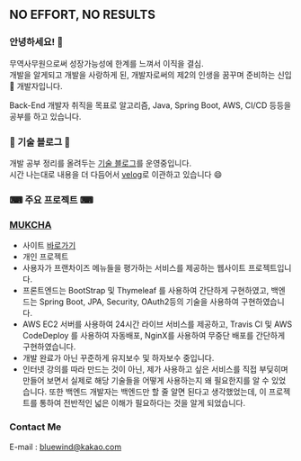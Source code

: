 ## **NO EFFORT, NO RESULTS**

### 안녕하세요! 👋

무역사무원으로써 성장가능성에 한계를 느껴서 이직을 결심.  
개발을 알게되고 개발을 사랑하게 된, 개발자로써의 제2의 인생을 꿈꾸며 준비하는 신입🌱 개발자입니다.  


Back-End 개발자 취직을 목표로 알고리즘, Java, Spring Boot, AWS, CI/CD 등등을 공부를 하고 있습니다.



### 📖 기술 블로그 📖

개발 공부 정리를 올려두는 [기술 블로그](https://bluewind8791.github.io/)를 운영중입니다.  
시간 나는대로 내용을 더 다듬어서 [velog](https://velog.io/@bluewind8791)로 이관하고 있습니다 😄


### ⌨ 주요 프로젝트 ⌨

### **[MUKCHA](https://github.com/Bluewind8791/mukcha)**

- 사이트 [바로가기](http://ec2-3-39-16-219.ap-northeast-2.compute.amazonaws.com/)
- 개인 프로젝트
- 사용자가 프랜차이즈 메뉴들을 평가하는 서비스를 제공하는 웹사이트 프로젝트입니다.
- 프론트엔드는 BootStrap 및 Thymeleaf 를 사용하여 간단하게 구현하였고, 백엔드는 Spring Boot, JPA, Security, OAuth2등의 기술을 사용하여 구현하였습니다.
- AWS EC2 서버를 사용하여 24시간 라이브 서비스를 제공하고, Travis CI 및 AWS CodeDeploy 를 사용하여 자동배포, NginX를 사용하여 무중단 배포를 간단하게 구현하였습니다.
- 개발 완료가 아닌 꾸준하게 유지보수 및 하자보수 중입니다.
- 인터넷 강의를 따라 만드는 것이 아닌, 제가 사용하고 싶은 서비스를 직접 부딪히며 만들어 보면서 실제로 해당 기술들을 어떻게 사용하는지 왜 필요한지를 알 수 있었습니다. 또한 백엔드 개발자는 백엔드만 할 줄 알면 된다고 생각했었는데, 이 프로젝트를 통하여 전반적인 넓은 이해가 필요하다는 것을 알게 되었습니다.


### Contact Me

E-mail : bluewind@kakao.com

